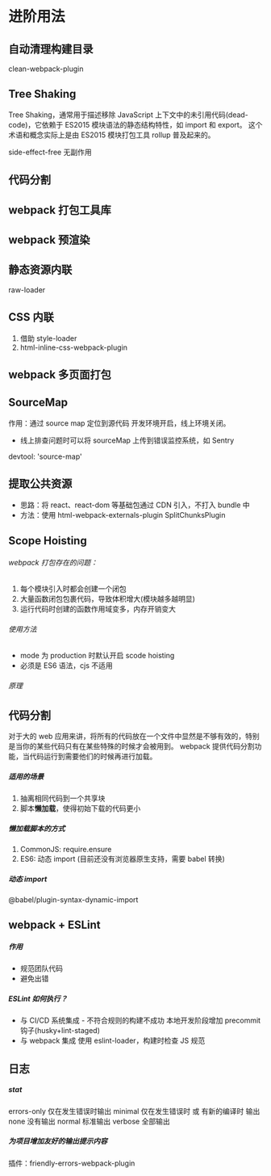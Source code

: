 <!--
 * @Description:
 * @Author: changhong.wang
 * @Date: 2021-07-27 22:53:09
 * @LastEditors: changhong.wang
 * @LastEditTime: 2021-07-27 23:53:33
-->

# 进阶用法

## 自动清理构建目录

clean-webpack-plugin

## Tree Shaking

Tree Shaking，通常用于描述移除 JavaScript 上下文中的未引用代码(dead-code)，它依赖于 ES2015 模块语法的静态结构特性，如 import 和 export。
这个术语和概念实际上是由 ES2015 模块打包工具 rollup 普及起来的。

side-effect-free 无副作用

## 代码分割

## webpack 打包工具库

## webpack 预渲染

## 静态资源内联

raw-loader

## CSS 内联

1. 借助 style-loader
2. html-inline-css-webpack-plugin

## webpack 多页面打包

## SourceMap

作用：通过 source map 定位到源代码
开发环境开启，线上环境关闭。

- 线上排查问题时可以将 sourceMap 上传到错误监控系统，如 Sentry

devtool: 'source-map'

## 提取公共资源

- 思路：将 react、react-dom 等基础包通过 CDN 引入，不打入 bundle 中
- 方法：使用 html-webpack-externals-plugin
  SplitChunksPlugin

## Scope Hoisting

###### webpack 打包存在的问题：

1. 每个模块引入时都会创建一个闭包
2. 大量函数闭包包裹代码，导致体积增大(模块越多越明显)
3. 运行代码时创建的函数作用域变多，内存开销变大

###### 使用方法

- mode 为 production 时默认开启 scode hoisting
- 必须是 ES6 语法，cjs 不适用

###### 原理

## 代码分割

对于大的 web 应用来讲，将所有的代码放在一个文件中显然是不够有效的，特别是当你的某些代码只有在某些特殊的时候才会被用到。
webpack 提供代码分割功能，当代码运行到需要他们的时候再进行加载。

##### 适用的场景

1. 抽离相同代码到一个共享块
2. 脚本**懒加载**，使得初始下载的代码更小

##### 懒加载脚本的方式

1. CommonJS: require.ensure
2. ES6: 动态 import (目前还没有浏览器原生支持，需要 babel 转换)

##### 动态 import

@babel/plugin-syntax-dynamic-import

## webpack + ESLint

##### 作用

- 规范团队代码
- 避免出错

##### ESLint 如何执行？

- 与 CI/CD 系统集成 - 不符合规则的构建不成功
  本地开发阶段增加 precommit 钩子(husky+lint-staged)
- 与 webpack 集成
  使用 eslint-loader，构建时检查 JS 规范

## 日志

##### stat

errors-only 仅在发生错误时输出
minimal 仅在发生错误时 或 有新的编译时 输出
none 没有输出
normal 标准输出
verbose 全部输出

##### 为项目增加友好的输出提示内容

插件：friendly-errors-webpack-plugin
